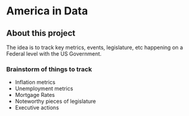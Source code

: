 # America in Data

## About this project
The idea is to track key metrics, events, legislature, etc happening on a Federal level with the US Government. 

### Brainstorm of things to track
- Inflation metrics
- Unemployment metrics
- Mortgage Rates
- Noteworthy pieces of legislature
- Executive actions
